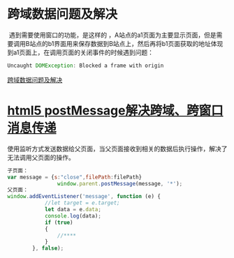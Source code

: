 # 跨域数据问题及解决

​		遇到需要使用窗口的功能，是这样的 ，A站点的a1页面为主要显示页面，但是需要调用B站点的b1界面用来保存数据到B站点上，然后再将b1页面获取的地址体现到a1页面上，在调用页面的关闭事件的时候遇到问题：

```java
Uncaught DOMException: Blocked a frame with origin 
```

[跨域数据问题及解决](https://blog.csdn.net/weixin_42973143/article/details/85098305)



# [html5 postMessage解决跨域、跨窗口消息传递](https://www.cnblogs.com/dolphinX/p/3464056.html)





使用监听方式发送数据给父页面，当父页面接收到相关的数据后执行操作，解决了无法调用父页面的操作。

```javascript
子页面：
var message = {s:"close",filePath:filePath}
                window.parent.postMessage(message, '*');
父页面：
window.addEventListener('message', function (e) {
            //let target = e.target;
            let data = e.data;
            console.log(data);
            if (true)
            {
             	//****
            }           
        }, false);
```


